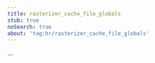 ```yaml
---
title: rasterizer_cache_file_globals
stub: true
noSearch: true
about: 'tag:hr/rasterizer_cache_file_globals'
---
```

  ...

